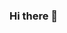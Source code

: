 ### Hi there 👋

<!--
**Sydorov536st/Sydorov536st** is a ✨ _special_ ✨ repository because its `README.md` (this file) appears on your GitHub profile.

Here are some ideas to get you started:

- Хочу работать с техникой.
- Увлекаюсь футболом.
- Вот линк на мой телеграмм: https://t.me/Andrey_grust =)
-->
